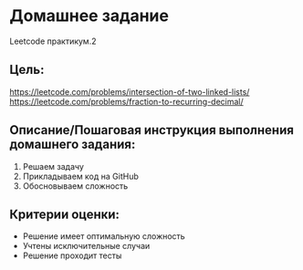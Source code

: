 # Домашнее задание
Leetcode практикум.2

## Цель:
https://leetcode.com/problems/intersection-of-two-linked-lists/
https://leetcode.com/problems/fraction-to-recurring-decimal/

## Описание/Пошаговая инструкция выполнения домашнего задания:
1. Решаем задачу
2. Прикладываем код на GitHub
3. Обосновываем сложность

## Критерии оценки:
- Решение имеет оптимальную сложность
- Учтены исключительные случаи
- Решение проходит тесты
